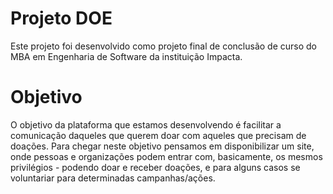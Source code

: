 # Projeto DOE

Este projeto foi desenvolvido como projeto final de conclusão de curso do MBA em Engenharia de Software da instituição Impacta.

# Objetivo

O objetivo da plataforma que estamos desenvolvendo é facilitar a comunicação daqueles que querem doar com aqueles que precisam de doações. Para chegar neste objetivo pensamos em disponibilizar um site, onde pessoas e organizações podem entrar com, basicamente, os mesmos privilégios - podendo doar e receber doações, e para alguns casos se voluntariar para determinadas campanhas/ações.
